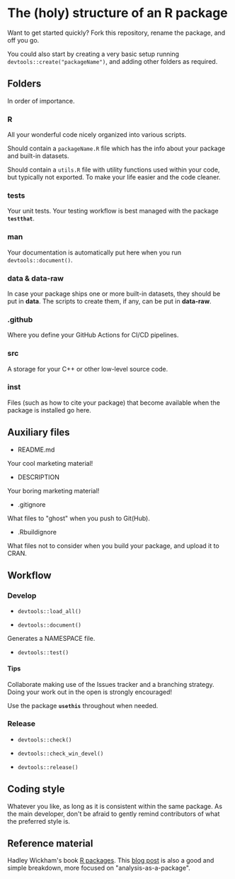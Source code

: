 # The (holy) structure of an R package

Want to get started quickly? Fork this repository, rename the package, and off you go.

You could also start by creating a very basic setup running `devtools::create("packageName")`, and adding other folders as required.

## Folders 

In order of importance.

### R

All your wonderful code nicely organized into various scripts.

Should contain a `packageName.R` file which has the info about your package and built-in datasets.

Should contain a `utils.R` file with utility functions used within your code, but typically not exported. To make your life easier and the code cleaner.

### tests

Your unit tests. Your testing workflow is best managed with the package **`testthat`**. 

### man

Your documentation is automatically put here when you run `devtools::document()`.

### data & data-raw

In case your package ships one or more built-in datasets, they should be put in **data**. The scripts to create them, if any, can be put in **data-raw**.

### .github

Where you define your GitHub Actions for CI/CD pipelines.

### src

A storage for your C++ or other low-level source code.

### inst

Files (such as how to cite your package) that become available when the package is installed go here.

## Auxiliary files 

- README.md

Your cool marketing material!

<!-- badges: start -->
<!--
[![CRAN](https://www.r-pkg.org/badges/version/packageName)](https://cran.r-project.org/package=packageName)
[![Downloads](https://cranlogs.r-pkg.org/badges/last-day/packageName?color=ff69b4)](https://www.r-pkg.org/pkg/packageName)
[![Downloads](https://cranlogs.r-pkg.org/badges/packageName?color=ff69b4)](https://www.r-pkg.org/pkg/packageName)
[![Downloads](https://cranlogs.r-pkg.org/badges/grand-total/packageName?color=ff69b4)](https://www.r-pkg.org/pkg/packageName)
-->
<!-- badges: end -->

- DESCRIPTION

Your boring marketing material!

- .gitignore

What files to "ghost" when you push to Git(Hub).

- .Rbuildignore

What files not to consider when you build your package, and upload it to CRAN.

## Workflow

### Develop

- `devtools::load_all()`

- `devtools::document()`

Generates a NAMESPACE file.

- `devtools::test()`

#### Tips

Collaborate making use of the Issues tracker and a branching strategy. Doing your work out in the open is strongly encouraged!

Use the package **`usethis`** throughout when needed.

### Release

- `devtools::check()`

- `devtools::check_win_devel()`

- `devtools::release()`

## Coding style

Whatever you like, as long as it is consistent within the same package. As the main developer, don't be afraid to gently remind contributors of what the preferred style is.

## Reference material

Hadley Wickham's book [R packages](https://r-pkgs.org/). This [blog post](https://gontcharov.be/blog/analysis-r-package) is also a good and simple breakdown, more focused on "analysis-as-a-package".
